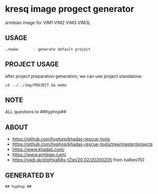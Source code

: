 # kresq image progect generator

armbian image for VIM1 VIM2 VIM3 VIM3L

## USAGE

    ./make       - generate default project

## PROJECT USAGE

after project preparation generation, we can use project standalone

    cd ../../img/PROJECT && make

## NOTE

ALL questions to ##hyphop##

## ABOUT 

+ https://github.com/hyphop/khadas-rescue-tools
+ https://github.com/hyphop/khadas-rescue-tools/tree/master/projects
+ https://www.khadas.com/
+ https://www.armbian.com/
+ https://yadi.sk/d/pHxaRAs-tZiei/20.02/20200205 from balbes150

## GENERATED BY

    ## hyphop ##

